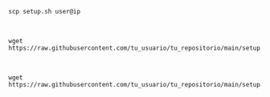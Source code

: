     
    scp setup.sh user@ip

<br>

    wget https://raw.githubusercontent.com/tu_usuario/tu_repositorio/main/setup.sh

<br>

    wget https://raw.githubusercontent.com/tu_usuario/tu_repositorio/main/setup.sh

